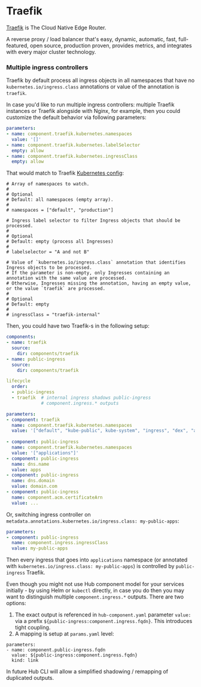 # Traefik

[Traefik](https://traefik.io) is The Cloud Native Edge Router.

A reverse proxy / load balancer that's easy, dynamic, automatic, fast, full-featured, open source, production proven, provides metrics, and integrates with every major cluster technology.

### Multiple ingress controllers

Traefik by default process all ingress objects in all namespaces that have no `kubernetes.io/ingress.class` annotations or value of the annotation is `traefik`.

In case you'd like to run multiple ingress controllers: multiple Traefik instances or Traefik alongside with Nginx, for example, then you could customize the default behavior via following parameters:

```yaml
parameters:
- name: component.traefik.kubernetes.namespaces
  value: '[]'
- name: component.traefik.kubernetes.labelSelector
  empty: allow
- name: component.traefik.kubernetes.ingressClass
  empty: allow
```

That would match to Traefik [Kubernetes config](https://docs.traefik.io/configuration/backends/kubernetes/):

```
# Array of namespaces to watch.
#
# Optional
# Default: all namespaces (empty array).
#
# namespaces = ["default", "production"]

# Ingress label selector to filter Ingress objects that should be processed.
#
# Optional
# Default: empty (process all Ingresses)
#
# labelselector = "A and not B"

# Value of `kubernetes.io/ingress.class` annotation that identifies Ingress objects to be processed.
# If the parameter is non-empty, only Ingresses containing an annotation with the same value are processed.
# Otherwise, Ingresses missing the annotation, having an empty value, or the value `traefik` are processed.
#
# Optional
# Default: empty
#
# ingressClass = "traefik-internal"
```

Then, you could have two Traefik-s in the following setup:

```yaml
components:
- name: traefik
  source:
    dir: components/traefik
- name: public-ingress
  source:
    dir: components/traefik

lifecycle
  order:
  - public-ingress
  - traefik  # internal ingress shadows public-ingress
             # component.ingress.* outputs

parameters:
- component: traefik
  name: component.traefik.kubernetes.namespaces
  value: '["default", "kube-public", kube-system", "ingress", "dex", "automation-hub"]'
  
- component: public-ingress
  name: component.traefik.kubernetes.namespaces
  value: '["applications"]'
- component: public-ingress
  name: dns.name
  value: apps
- component: public-ingress
  name: dns.domain
  value: domain.com
- component: public-ingress
  name: component.acm.certificateArn
  value: ...
```

Or, switching ingress controller on `metadata.annotations.kubernetes.io/ingress.class: my-public-apps`:

```yaml
parameters:
- component: public-ingress
  name: component.ingress.ingressClass
  value: my-public-apps
```

Then every ingress that goes into `applications` namespace (or annotated with `kubernetes.io/ingress.class: my-public-apps`) is controlled by `public-ingress` Traefik. 

Even though you might not use Hub component model for your services initially - by using Helm or `kubectl` directly, in case you do then you may want to distinguish multiple `component.ingress.*` outputs. There are two options:

1. The exact output is referenced in `hub-component.yaml` parameter `value:` via a prefix `${public-ingress:component.ingress.fqdn}`. This introduces tight coupling.
2. A mapping is setup at `params.yaml` level:
```
parameters:
- name: component.public-ingress.fqdn
  value: ${public-ingress:component.ingress.fqdn}
  kind: link
```

In future Hub CLI will allow a simplified shadowing / remapping of duplicated outputs.
